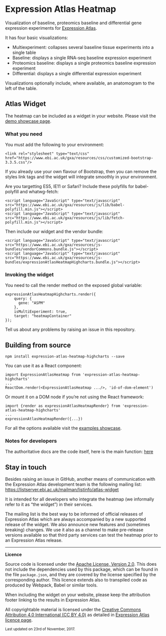 # Expression Atlas Heatmap

Visualization of baseline, proteomics baseline and differential gene expression experiments for [Expression
Atlas](https://www.ebi.ac.uk/gxa).

It has four basic visualizations:
* Multiexperiment: collapses several baseline tissue experiments into a single table
* Baseline: displays a single RNA-seq baseline expression experiment
* Proteomics baseline: displays a single proteomics baseline expression experiment
* Differential: displays a single differential expression experiment

Visualizations optionally include, where available, an anatomogram to the left of the table.

## Atlas Widget

The heatmap can be included as a widget in your website.
Please visit the [demo showcase page](https://www.ebi.ac.uk/gxa/resources/test/widget/showcase/index.html).

### What you need
You must add the following to your environment:

```
<link rel="stylesheet" type="text/css"
href="https://www.ebi.ac.uk/gxa/resources/css/customized-bootstrap-3.3.5.css"/>
```

If you already use your own flavour of Bootstrap, then you
can remove the styles link tags and the widget will integrate smoothly
in your environment.

Are you targetting ES5, IE11 or Safari? Include these polyfills for babel-polyfill and whatwg-fetch:
```
<script language="JavaScript" type="text/javascript"
src="https://www.ebi.ac.uk/gxa/resources/js/lib/babel-polyfill.min.js"></script>
<script language="JavaScript" type="text/javascript"
src="https://www.ebi.ac.uk/gxa/resources/js/lib/fetch-polyfill.min.js"></script>
```

Then include our widget and the vendor bundle:
```
<script language="JavaScript" type="text/javascript"
src="https://www.ebi.ac.uk/gxa/resources/js-bundles/vendorCommons.bundle.js"></script>
<script language="JavaScript" type="text/javascript"
src="https://www.ebi.ac.uk/gxa/resources/js-bundles/expressionAtlasHeatmapHighcharts.bundle.js"></script>
```

### Invoking the widget

You need to call the render method on the exposed global variable:
```
expressionAtlasHeatmapHighcharts.render({
    query: {
      gene: "ASPM"
    },
    isMultiExperiment: true,
    target: "heatmapContainer"
});
```

Tell us about any problems by raising an issue in this repository.

## Building from source
```
npm install expression-atlas-heatmap-highcharts --save
```
You can use it as a React component:
```
import ExpressionAtlasHeatmap from 'expression-atlas-heatmap-highcharts'
...
ReactDom.render(<ExpressionAtlasHeatmap .../>, 'id-of-dom-element')
```

Or mount it on a DOM node if you’re not using the React framework:
```
import {render as expressionAtlasHeatmapRender} from 'expression-atlas-heatmap-highcharts'
...
expressionAtlasHeatmapRender({...})
```

For all the options available visit the [examples showcase](http://www.ebi.ac.uk/gxa/resources/test/widget/showcase/index.html).

### Notes for developers
The authoritative docs are the code itself, here is the main function: [here](https://github.com/gxa/atlas-heatmap/blob/master/src/Main.js)

## Stay in touch
Besides raising an issue in GitHub, another means of communication with the Expression Atlas development team is the following mailing list:
https://listserver.ebi.ac.uk/mailman/listinfo/atlas-widget

It is intended for all developers who integrate the heatmap (we  informally refer to it as “the widget”) in their services.

The mailing list is the best way to be informed of official releases of Expression Atlas which are always accompanied by a new supported release of the widget. We also announce new features and (sometimes breaking) changes. We use it also as a channel to make pre-release versions available so that third party services can test the heatmap prior to an Expression Atlas release.


---

**Licence**

Source code is licensed under the [Apache License, Version 2.0](http://www.apache.org/licenses/LICENSE-2.0). This does not include the dependencies used by this package, which can be found in the file `package.json`, and they are covered by the license specified by the corresponding author. This licence extends also to transpiled code as produced by Webpack, Babel or similar tools.

When including the widget on your website, please keep the attribution footer linking to the results in Expression Atlas.

All copyrightable material is licensed under the [Creative Commons Attribution 4.0 International (CC BY 4.0)](https://creativecommons.org/licenses/by/4.0/) as detailed in [Expression Atlas licence page](https://www.ebi.ac.uk/gxa/licence.html).

<small>Last updated on 23rd of November, 2017.</small>
